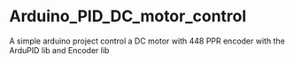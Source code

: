 # Arduino_PID_DC_motor_control
A simple arduino project control a DC motor with 448 PPR encoder with the ArduPID lib and Encoder lib  
